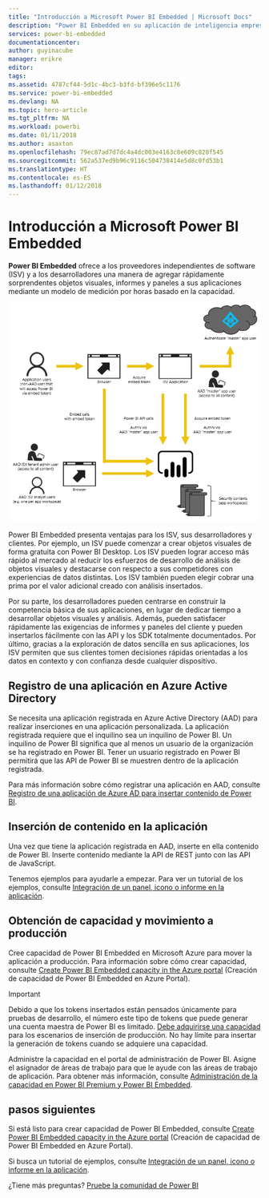 ```yaml
---
title: "Introducción a Microsoft Power BI Embedded | Microsoft Docs"
description: "Power BI Embedded en su aplicación de inteligencia empresarial"
services: power-bi-embedded
documentationcenter: 
author: guyinacube
manager: erikre
editor: 
tags: 
ms.assetid: 4787cf44-5d1c-4bc3-b3fd-bf396e5c1176
ms.service: power-bi-embedded
ms.devlang: NA
ms.topic: hero-article
ms.tgt_pltfrm: NA
ms.workload: powerbi
ms.date: 01/11/2018
ms.author: asaxton
ms.openlocfilehash: 79ec87ad7d7dc4a4dc003e4163c8e609c828f545
ms.sourcegitcommit: 562a537ed9b96c9116c504738414e5d8c0fd53b1
ms.translationtype: HT
ms.contentlocale: es-ES
ms.lasthandoff: 01/12/2018
---
```

# <a name="get-started-with-microsoft-power-bi-embedded"></a>Introducción a Microsoft Power BI Embedded

**Power BI Embedded** ofrece a los proveedores independientes de software (ISV) y a los desarrolladores una manera de agregar rápidamente sorprendentes objetos visuales, informes y paneles a sus aplicaciones mediante un modelo de medición por horas basado en la capacidad.

![Diagrama de flujo de inserción](media/get-started/introduction.png)

Power BI Embedded presenta ventajas para los ISV, sus desarrolladores y clientes. Por ejemplo, un ISV puede comenzar a crear objetos visuales de forma gratuita con Power BI Desktop. Los ISV pueden lograr acceso más rápido al mercado al reducir los esfuerzos de desarrollo de análisis de objetos visuales y destacarse con respecto a sus competidores con experiencias de datos distintas. Los ISV también pueden elegir cobrar una prima por el valor adicional creado con análisis insertados.

Por su parte, los desarrolladores pueden centrarse en construir la competencia básica de sus aplicaciones, en lugar de dedicar tiempo a desarrollar objetos visuales y análisis. Además, pueden satisfacer rápidamente las exigencias de informes y paneles del cliente y pueden insertarlos fácilmente con las API y los SDK totalmente documentados. Por último, gracias a la exploración de datos sencilla en sus aplicaciones, los ISV permiten que sus clientes tomen decisiones rápidas orientadas a los datos en contexto y con confianza desde cualquier dispositivo.

## <a name="register-an-application-within-azure-active-directory"></a>Registro de una aplicación en Azure Active Directory

Se necesita una aplicación registrada en Azure Active Directory (AAD) para realizar inserciones en una aplicación personalizada. La aplicación registrada requiere que el inquilino sea un inquilino de Power BI. Un inquilino de Power BI significa que al menos un usuario de la organización se ha registrado en Power BI. Tener un usuario registrado en Power BI permitirá que las API de Power BI se muestren dentro de la aplicación registrada.

Para más información sobre cómo registrar una aplicación en AAD, consulte [Registro de una aplicación de Azure AD para insertar contenido de Power BI](https://powerbi.microsoft.com/documentation/powerbi-developer-register-app/).

## <a name="embed-content-in-your-application"></a>Inserción de contenido en la aplicación

Una vez que tiene la aplicación registrada en AAD, inserte en ella contenido de Power BI. Inserte contenido mediante la API de REST junto con las API de JavaScript.

Tenemos ejemplos para ayudarle a empezar. Para ver un tutorial de los ejemplos, consulte [Integración de un panel, icono o informe en la aplicación](https://powerbi.microsoft.com/documentation/powerbi-developer-embed-sample-app-owns-data/).

## <a name="get-capacity-and-move-to-production"></a>Obtención de capacidad y movimiento a producción

Cree capacidad de Power BI Embedded en Microsoft Azure para mover la aplicación a producción. Para información sobre cómo crear capacidad, consulte [Create Power BI Embedded capacity in the Azure portal](create-capacity.md) (Creación de capacidad de Power BI Embedded en Azure Portal).

> [!IMPORTANT]
> Debido a que los tokens insertados están pensados únicamente para pruebas de desarrollo, el número este tipo de tokens que puede generar una cuenta maestra de Power BI es limitado. [Debe adquirirse una capacidad](https://docs.microsoft.com/power-bi/developer/embedded-faq#technical) para los escenarios de inserción de producción. No hay límite para insertar la generación de tokens cuando se adquiere una capacidad.

Administre la capacidad en el portal de administración de Power BI. Asigne el asignador de áreas de trabajo para que le ayude con las áreas de trabajo de aplicación. Para obtener más información, consulte [Administración de la capacidad en Power BI Premium y Power BI Embedded](https://powerbi.microsoft.com/documentation/powerbi-admin-premium-manage/).

## <a name="next-steps"></a>pasos siguientes

Si está listo para crear capacidad de Power BI Embedded, consulte [Create Power BI Embedded capacity in the Azure portal](create-capacity.md) (Creación de capacidad de Power BI Embedded en Azure Portal).

Si busca un tutorial de ejemplos, consulte [Integración de un panel, icono o informe en la aplicación](https://powerbi.microsoft.com/documentation/powerbi-developer-embed-sample-app-owns-data/).

¿Tiene más preguntas? [Pruebe la comunidad de Power BI](http://community.powerbi.com/)
